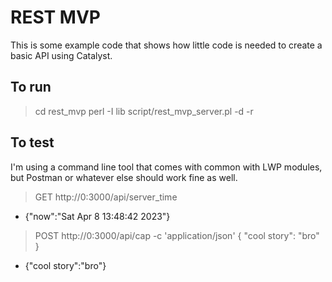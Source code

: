 # REST MVP

This is some example code that shows how little code is needed to create a basic API using Catalyst.

## To run
> cd rest_mvp
> perl -I lib script/rest_mvp_server.pl -d -r

## To test
I'm using a command line tool that comes with common with LWP modules, but Postman or whatever else should work fine as well.
> GET http://0:3000/api/server_time
* {"now":"Sat Apr  8 13:48:42 2023"}

> POST http://0:3000/api/cap -c 'application/json'
> { "cool story": "bro" }
* {"cool story":"bro"}

